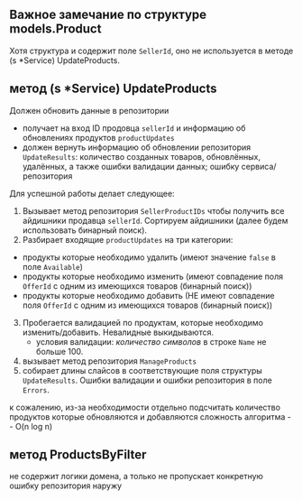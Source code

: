 ## Важное замечание по структуре models.Product
Хотя структура и содержит поле `SellerId`, оно не используется в методе (s *Service) UpdateProducts.


## метод (s *Service) UpdateProducts

Должен обновить данные в репозитории

- получает на вход ID продовца `sellerId` и информацию об обновлениях продуктов `productUpdates`
- должен вернуть информацию об обновлении репозитория `UpdateResults`: количество созданных товаров, обновлённых, удалённых, а также ошибки валидации данных; ошибку сервиса/репозитория

Для успешной работы делает следующее:
<!-- 1. Валидирует входящую информацию:
    создаём слайс `validatedUpdates` с ёмкостью равной длине `productUpdates`, добавляем туда все элементы, прошедшие валидацию. -->
1. Вызывает метод репозитория `SellerProductIDs` чтобы получить все айдишники продавца `sellerId`. Сортируем айдишники (далее будем использовать бинарный поиск).
2. Разбирает входящие `productUpdates` на три категории: 
- продукты которые необходимо удалить (имеют значение `false` в поле `Available`)
- продукты которые необходимо изменить (имеют совпадение поля `OfferId` с одним из имеющихся товаров (бинарный поиск))
- продукты которые необходимо добавить (НЕ имеют совпадение поля `OfferId` с одним из имеющихся товаров (бинарный поиск))
3. Пробегается валидацией по продуктам, которые необходимо изменить/добавить. Невалидные выкидываются.
    - условия валидации: *количество символов* в строке `Name` не больше 100. 
     <!--SQL defines two primary character types: character varying(n) and character(n), where n is a positive integer. Both of these types can store strings up to n characters (not bytes) in length.
     https://www.postgresql.org/docs/15/datatype-character.html   -->
4. вызывает метод репозитория `ManageProducts`
5. собирает длины слайсов в соответствующие поля структуры `UpdateResults`. Ошибки валидации и ошибки репозитория в поле `Errors`.

к сожалению, из-за необходимости отдельно подсчитать количество продуктов которые обновляются и добавляются сложность алгоритма -- O(n log n)

## метод ProductsByFilter
не содержит логики домена, а только не пропускает конкретную ошибку репозитория наружу